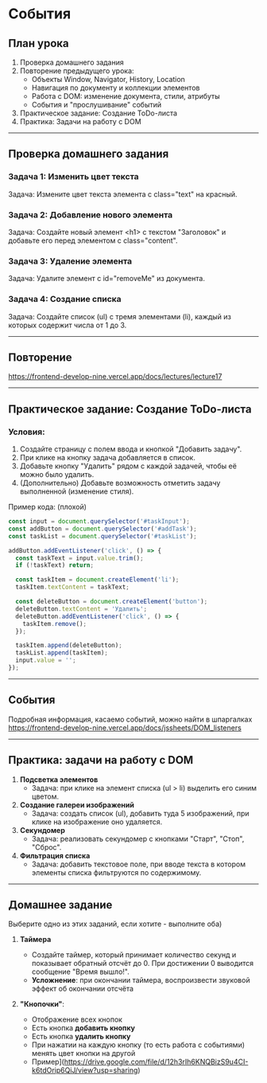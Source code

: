 # События

## План урока

1. Проверка домашнего задания
2. Повторение предыдущего урока:
   - Объекты Window, Navigator, History, Location
   - Навигация по документу и коллекции элементов
   - Работа с DOM: изменение документа, стили, атрибуты
   - События и "прослушивание" событий
3. Практическое задание: Создание ToDo-листа
4. Практика: Задачи на работу с DOM

---

## Проверка домашнего задания


### Задача 1: Изменить цвет текста
Задача: Измените цвет текста элемента с class="text" на красный.

### Задача 2: Добавление нового элемента
Задача: Создайте новый элемент \<h1> с текстом "Заголовок" и добавьте его перед элементом с class="content".

### Задача 3: Удаление элемента
Задача: Удалите элемент с id="removeMe" из документа.

### Задача 4: Создание списка
Задача: Создайте список (ul) с тремя элементами (li), каждый из которых содержит числа от 1 до 3.

---

## Повторение

<https://frontend-develop-nine.vercel.app/docs/lectures/lecture17>

---

## Практическое задание: Создание ToDo-листа

### Условия:
1. Создайте страницу с полем ввода и кнопкой "Добавить задачу".
2. При клике на кнопку задача добавляется в список.
3. Добавьте кнопку "Удалить" рядом с каждой задачей, чтобы её можно было удалить.
4. (Дополнительно) Добавьте возможность отметить задачу выполненной (изменение стиля).

Пример кода: (плохой)
```js
const input = document.querySelector('#taskInput');
const addButton = document.querySelector('#addTask');
const taskList = document.querySelector('#taskList');

addButton.addEventListener('click', () => {
  const taskText = input.value.trim();
  if (!taskText) return;

  const taskItem = document.createElement('li');
  taskItem.textContent = taskText;

  const deleteButton = document.createElement('button');
  deleteButton.textContent = 'Удалить';
  deleteButton.addEventListener('click', () => {
    taskItem.remove();
  });

  taskItem.append(deleteButton);
  taskList.append(taskItem);
  input.value = '';
});
```

---

## События

Подробная информация, касаемо событий, можно найти в шпаргалках
<https://frontend-develop-nine.vercel.app/docs/jssheets/DOM_listeners>

---

## Практика: задачи на работу с DOM

1. **Подсветка элементов**
   - Задача: при клике на элемент списка (ul > li) выделить его синим цветом.
2. **Создание галереи изображений**
   - Задача: создать список (ul), добавить туда 5 изображений, при клике на изображение оно удаляется.
3. **Секундомер**
   - Задача: реализовать секундомер с кнопками "Старт", "Стоп", "Сброс".
4. **Фильтрация списка**
   - Задача: добавить текстовое поле, при вводе текста в котором элементы списка фильтруются по содержимому.

---

## Домашнее задание
Выберите одно из этих заданий, если хотите - выполните оба)

1. **Таймера**
   - Создайте таймер, который принимает количество секунд и показывает обратный отсчёт до 0. При достижении 0 выводится сообщение "Время вышло!".
   - **Усложнение**: при окончании таймера, воспроизвести звуковой эффект об окончании отсчёта

2. **"Кнопочки"**:
	- Отображение всех кнопок  
	- Есть кнопка **добавить кнопку**
	- Есть кнопка **удалить кнопку**
	- При нажатии на каждую кнопку (то есть работа с событиями) менять цвет кнопки на другой
	- Пример](https://drive.google.com/file/d/12h3rIh6KNQBizS9u4CI-k6tdOrip6QiJ/view?usp=sharing)
